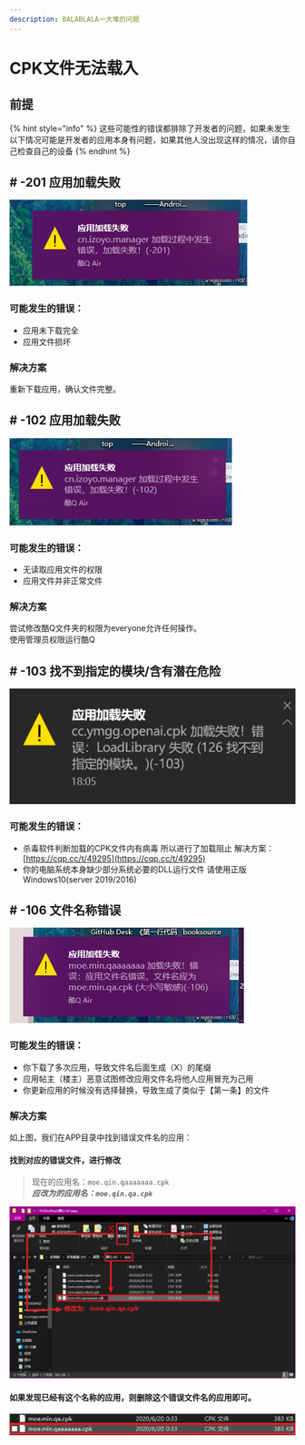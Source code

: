 ```yaml
---
description: BALABLALA一大堆的问题
---
```


# CPK文件无法载入

## 前提

{% hint style="info" %}
这些可能性的错误都排除了开发者的问题，如果未发生以下情况可能是开发者的应用本身有问题，如果其他人没出现这样的情况，请你自己检查自己的设备
{% endhint %}

## \# -201 应用加载失败

![](../.gitbook/assets/image%20%2854%29.png)

###  可能发生的错误：

* 应用未下载完全
* 应用文件损坏

### 解决方案

 重新下载应用，确认文件完整。

## \# -102 应用加载失败

![](../.gitbook/assets/image%20%2865%29.png)

###  可能发生的错误：

* 无读取应用文件的权限
* 应用文件并非正常文件

### 解决方案

 尝试修改酷Q文件夹的权限为everyone允许任何操作。  
 使用管理员权限运行酷Q

## \# -103 找不到指定的模块/含有潜在危险

![](../.gitbook/assets/image%20%2864%29.png)

### 可能发生的错误：

* 杀毒软件判断加载的CPK文件内有病毒 所以进行了加载阻止 解决方案：[https://cqp.cc/t/49295](https://cqp.cc/t/49295)
* 你的电脑系统本身缺少部分系统必要的DLL运行文件 请使用正版Windows10\(server 2019/2016\)

##   \# -106 文件名称错误

![](../.gitbook/assets/image%20%2858%29.png)

### 可能发生的错误：

* 你下载了多次应用，导致文件名后面生成（X）的尾缀
* 应用帖主（楼主）恶意试图修改应用文件名将他人应用冒充为己用
* 你更新应用的时候没有选择替换，导致生成了类似于【第一条】的文件

###  解决方案

 如上图，我们在APP目录中找到错误文件名的应用：

####  找到对应的错误文件，进行修改

> 现在的应用名：`moe.qin.qaaaaaaa.cpk`  
> _**应改为的应用名：`moe.qin.qa.cpk`**_

![](../.gitbook/assets/image%20%2861%29.png)

####  如果发现已经有这个名称的应用，则删除这个错误文件名的应用即可。

![&#x7EA2;&#x6846;&#x4E3A;&#x6587;&#x4EF6;&#x540D;&#x9519;&#x8BEF;&#x5E94;&#x7528;](../.gitbook/assets/image%20%2852%29.png)

